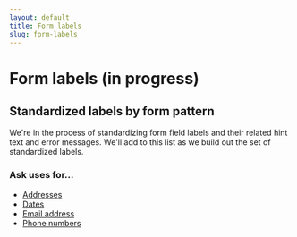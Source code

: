 ```yaml
---
layout: default
title: Form labels
slug: form-labels
---
```


# Form labels (in progress)

## Standardized labels by form pattern

We're in the process of standardizing form field labels and their related hint text and error messages. We'll add to this list as we build out the set of standardized labels.

### Ask uses for...

- [Addresses](https://design.va.gov/patterns/ask-users-for/addresses#content-considerations)
- [Dates](https://design.va.gov/patterns/ask-users-for/dates#content-considerations)
- [Email address](https://design.va.gov/patterns/ask-users-for/email-address#content-considerations)
- [Phone numbers](https://design.va.gov/patterns/ask-users-for/phone-numbers#content-considerations)
